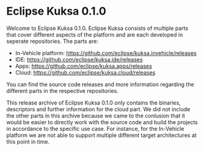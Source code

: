 <!--
******************************************************************************
Copyright (c) 2019 Bosch Software Innovations GmbH.

All rights reserved. This program and the accompanying materials
are made available under the terms of the Eclipse Public License v2.0
which accompanies this distribution, and is available at
https://www.eclipse.org/org/documents/epl-2.0/index.php

***************************************************************************** 
-->
# Eclipse Kuksa 0.1.0
Welcome to Eclipse Kuksa 0.1.0. Eclipse Kuksa consists of multiple parts that cover different aspects of the platform and are each developed in seperate repositories. The parts are:

- In-Vehicle platform: https://github.com/eclipse/kuksa.invehicle/releases
- IDE: https://github.com/eclipse/kuksa.ide/releases
- Apps: https://github.com/eclipse/kuksa.apps/releases
- Cloud: https://github.com/eclipse/kuksa.cloud/releases

You can find the source code releases and more information regarding the different parts in the respective repositories. 

This release archive of Eclipse Kuksa 0.1.0 only contains the binaries, descriptors and further information for the cloud part. We did not include the other parts in this archive because we came to the conlusion that it would be easier to directly work with the source code and build the projects in accordance to the specific use case. For instance, for the In-Vehicle platform we are not able to support multiple different target architectures at this point in time.


